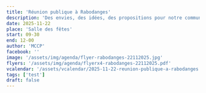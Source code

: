 ```yaml
---
title: 'Réunion publique à Rabodanges'
description: 'Des envies, des idées, des propositions pour notre commune ? Discutons-en !'
date: 2025-11-22
place: 'Salle des fêtes'
start: 09-30
end: 12-00
author: 'MCCP'
facebook: ''
image: '/assets/img/agenda/flyer-rabodanges-22112025.jpg'
flyers: '/assets/img/agenda/flyerx4-rabodanges-22112025.pdf'
vcalendar: '/assets/vcalendar/2025-11-22-reunion-publique-a-rabodanges.ics'
tags: ['test']
draft: false
---
```

